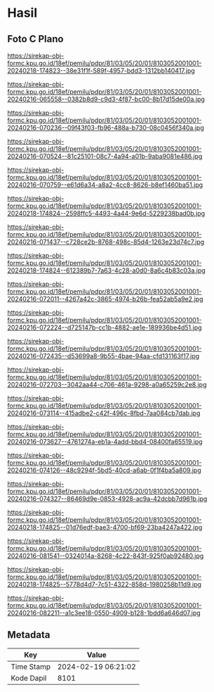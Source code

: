 # Hasil

## Foto C Plano

https://sirekap-obj-formc.kpu.go.id/18ef/pemilu/pdpr/81/03/05/20/01/8103052001001-20240218-174823--38e31f1f-589f-4957-bdd3-1312bb140417.jpg

https://sirekap-obj-formc.kpu.go.id/18ef/pemilu/pdpr/81/03/05/20/01/8103052001001-20240216-065558--0382b8d9-c9d3-4f87-bc00-8b17d15de00a.jpg

https://sirekap-obj-formc.kpu.go.id/18ef/pemilu/pdpr/81/03/05/20/01/8103052001001-20240216-070236--09f43f03-fb96-488a-b730-08c0456f340a.jpg

https://sirekap-obj-formc.kpu.go.id/18ef/pemilu/pdpr/81/03/05/20/01/8103052001001-20240216-070524--81c25101-08c7-4a94-a01b-9aba9081e486.jpg

https://sirekap-obj-formc.kpu.go.id/18ef/pemilu/pdpr/81/03/05/20/01/8103052001001-20240216-070759--e61d6a34-a8a2-4cc8-8626-b8ef1460ba51.jpg

https://sirekap-obj-formc.kpu.go.id/18ef/pemilu/pdpr/81/03/05/20/01/8103052001001-20240218-174824--2598ffc5-4493-4a44-9e6d-5229238bad0b.jpg

https://sirekap-obj-formc.kpu.go.id/18ef/pemilu/pdpr/81/03/05/20/01/8103052001001-20240216-071437--c728ce2b-8768-498c-85d4-1263e23d74c7.jpg

https://sirekap-obj-formc.kpu.go.id/18ef/pemilu/pdpr/81/03/05/20/01/8103052001001-20240218-174824--612389b7-7a63-4c28-a0d0-8a6c4b83c03a.jpg

https://sirekap-obj-formc.kpu.go.id/18ef/pemilu/pdpr/81/03/05/20/01/8103052001001-20240216-072011--4267a42c-3865-4974-b26b-fea52ab5a9e2.jpg

https://sirekap-obj-formc.kpu.go.id/18ef/pemilu/pdpr/81/03/05/20/01/8103052001001-20240216-072224--d725147b-cc1b-4882-ae1e-189936be4d51.jpg

https://sirekap-obj-formc.kpu.go.id/18ef/pemilu/pdpr/81/03/05/20/01/8103052001001-20240216-072435--d53699a8-9b55-4bae-94aa-cfd131163f17.jpg

https://sirekap-obj-formc.kpu.go.id/18ef/pemilu/pdpr/81/03/05/20/01/8103052001001-20240216-072703--3042aa44-c706-461a-9298-a0a65259c2e8.jpg

https://sirekap-obj-formc.kpu.go.id/18ef/pemilu/pdpr/81/03/05/20/01/8103052001001-20240216-073114--415adbe2-c42f-496c-8fbd-7aa084cb7dab.jpg

https://sirekap-obj-formc.kpu.go.id/18ef/pemilu/pdpr/81/03/05/20/01/8103052001001-20240216-073627--4761274a-eb1a-4add-bbd4-08400fa65519.jpg

https://sirekap-obj-formc.kpu.go.id/18ef/pemilu/pdpr/81/03/05/20/01/8103052001001-20240216-074126--48c9294f-5bd5-40cd-a6ab-0f1f4ba5a809.jpg

https://sirekap-obj-formc.kpu.go.id/18ef/pemilu/pdpr/81/03/05/20/01/8103052001001-20240216-074327--86469d9e-0853-4928-ac9a-42dcbb7d961b.jpg

https://sirekap-obj-formc.kpu.go.id/18ef/pemilu/pdpr/81/03/05/20/01/8103052001001-20240218-174825--01d76edf-bae3-4700-bf69-23ba4247a422.jpg

https://sirekap-obj-formc.kpu.go.id/18ef/pemilu/pdpr/81/03/05/20/01/8103052001001-20240216-081541--0324014a-8268-4c22-843f-925f0ab92480.jpg

https://sirekap-obj-formc.kpu.go.id/18ef/pemilu/pdpr/81/03/05/20/01/8103052001001-20240218-174825--5778d4d7-7c51-4322-858d-1980258b11d9.jpg

https://sirekap-obj-formc.kpu.go.id/18ef/pemilu/pdpr/81/03/05/20/01/8103052001001-20240216-082211--a1c3ee18-0550-4909-b128-1bdd6a646d07.jpg


## Metadata

| Key        | Value               |
| ---------- | ------------------- |
| Time Stamp | 2024-02-19 06:21:02 |
| Kode Dapil | 8101                |



